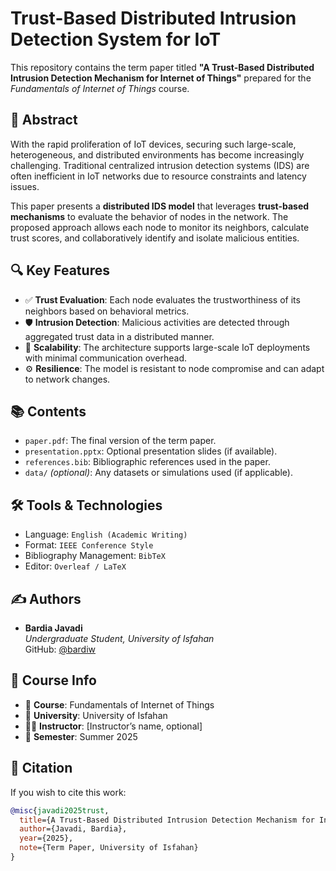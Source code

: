# Trust-Based Distributed Intrusion Detection System for IoT

This repository contains the term paper titled **"A Trust-Based Distributed Intrusion Detection Mechanism for Internet of Things"** prepared for the *Fundamentals of Internet of Things* course.

## 📄 Abstract

With the rapid proliferation of IoT devices, securing such large-scale, heterogeneous, and distributed environments has become increasingly challenging. Traditional centralized intrusion detection systems (IDS) are often inefficient in IoT networks due to resource constraints and latency issues.

This paper presents a **distributed IDS model** that leverages **trust-based mechanisms** to evaluate the behavior of nodes in the network. The proposed approach allows each node to monitor its neighbors, calculate trust scores, and collaboratively identify and isolate malicious entities.

## 🔍 Key Features

- ✅ **Trust Evaluation**: Each node evaluates the trustworthiness of its neighbors based on behavioral metrics.
- 🛡️ **Intrusion Detection**: Malicious activities are detected through aggregated trust data in a distributed manner.
- 📡 **Scalability**: The architecture supports large-scale IoT deployments with minimal communication overhead.
- ⚙️ **Resilience**: The model is resistant to node compromise and can adapt to network changes.

## 📚 Contents

- `paper.pdf`: The final version of the term paper.
- `presentation.pptx`: Optional presentation slides (if available).
- `references.bib`: Bibliographic references used in the paper.
- `data/` *(optional)*: Any datasets or simulations used (if applicable).

## 🛠️ Tools & Technologies

- Language: `English (Academic Writing)`
- Format: `IEEE Conference Style`
- Bibliography Management: `BibTeX`
- Editor: `Overleaf / LaTeX`

## ✍️ Authors

- **Bardia Javadi**  
  *Undergraduate Student, University of Isfahan*  
  GitHub: [@bardiw](https://github.com/bardiw)

## 📌 Course Info

- 📘 **Course**: Fundamentals of Internet of Things  
- 🏫 **University**: University of Isfahan  
- 👨‍🏫 **Instructor**: [Instructor’s name, optional]  
- 📅 **Semester**: Summer 2025

## 📄 Citation

If you wish to cite this work:

```bibtex
@misc{javadi2025trust,
  title={A Trust-Based Distributed Intrusion Detection Mechanism for Internet of Things},
  author={Javadi, Bardia},
  year={2025},
  note={Term Paper, University of Isfahan}
}
